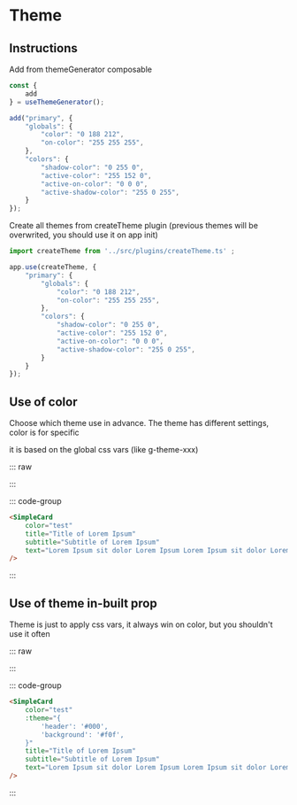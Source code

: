 # Theme

## Instructions

Add from themeGenerator composable
```js
const {
    add
} = useThemeGenerator();

add("primary", {
    "globals": {
        "color": "0 188 212",
        "on-color": "255 255 255",
    },
    "colors": {
        "shadow-color": "0 255 0",
        "active-color": "255 152 0",
        "active-on-color": "0 0 0",
        "active-shadow-color": "255 0 255",
    }
});
```

Create all themes from createTheme plugin (previous themes will be overwrited, you should use it on app init)
```js
import createTheme from '../src/plugins/createTheme.ts' ;

app.use(createTheme, {
    "primary": {
        "globals": {
            "color": "0 188 212",
            "on-color": "255 255 255",
        },
        "colors": {
            "shadow-color": "0 255 0",
            "active-color": "255 152 0",
            "active-on-color": "0 0 0",
            "active-shadow-color": "255 0 255",
        }
    }
});
```

## Use of color
Choose which theme use in advance.
The theme has different settings, color is for specific

it is based on the global css vars (like g-theme-xxx)

::: raw
<div class="dev-section">
    <SimpleCard
        color="test"
        title="Title of Lorem Ipsum"
        subtitle="Subtitle of Lorem Ipsum"
        text="Lorem Ipsum sit dolor Lorem Ipsum Lorem Ipsum sit dolor Lorem Ipsum"
    />
</div>
:::

::: code-group
```html
<SimpleCard
    color="test"
    title="Title of Lorem Ipsum"
    subtitle="Subtitle of Lorem Ipsum"
    text="Lorem Ipsum sit dolor Lorem Ipsum Lorem Ipsum sit dolor Lorem Ipsum"
/>
```
:::


## Use of theme in-built prop
Theme is just to apply css vars, it always win on color, but you shouldn't use it often

::: raw
<div class="dev-section">
    <SimpleCard
        color="test"
        :theme="{
            'header': '#000',
            'background': '#f0f',
        }"
        title="Title of Lorem Ipsum"
        subtitle="Subtitle of Lorem Ipsum"
        text="Lorem Ipsum sit dolor Lorem Ipsum Lorem Ipsum sit dolor Lorem Ipsum"
    />
</div>
:::

::: code-group
```html
<SimpleCard
    color="test"
    :theme="{
        'header': '#000',
        'background': '#f0f',
    }"
    title="Title of Lorem Ipsum"
    subtitle="Subtitle of Lorem Ipsum"
    text="Lorem Ipsum sit dolor Lorem Ipsum Lorem Ipsum sit dolor Lorem Ipsum"
/>
```
:::

<style lang="scss">
@use "theme.scss";
</style>

<script setup>
import { SimpleCard } from '../src/';
import useThemeGenerator from '../src/composables/themeGenerator.ts'; 

const {
    add
} = useThemeGenerator();

add("test", {
    "colors": {
        "color": "0 100 0",
        "on-color": "100 0 100",
        "active-color": "0 255 0",
        "active-on-color": "255 0 255",
        "shadow-color": "255 255 0",
    }
});
</script>